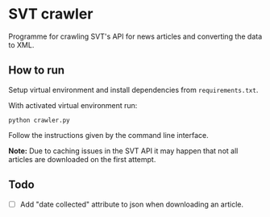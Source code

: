 # SVT crawler

Programme for crawling SVT's API for news articles and converting the data to XML.


## How to run

Setup virtual environment and install dependencies from `requirements.txt`.

With activated virtual environment run:

```
python crawler.py
```

Follow the instructions given by the command line interface.

**Note:** Due to caching issues in the SVT API it may happen that not all articles
are downloaded on the first attempt.


## Todo

- [ ] Add "date collected" attribute to json when downloading an article.
